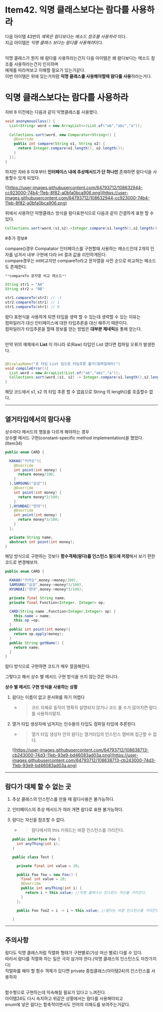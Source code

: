 # Item42. 익명 클래스보다는 람다를 사용하라

다음 아이템 43번의 *제목은 람다보다는 메소드 참조를 사용하라* 이다.   
지금 아이템은 *익명 클래스 보다는 람다를 사용해라*이다.   
<br>

익명 클래스가 뭔지 왜 람다를 사용하라는건지 다음 아이템은 왜 람다보다는 메소드 참조를 사용하라는건지 인지하며   
예제를 따라쳐보고 이해할 필요가 있는거같다.   
이번 아이템은 위에 있는거처럼 **익명 클래스를 사용해야할때 람다를 사용**하라는거다.  

# **익명 클래스보다는 람다를 사용하라**

자바 8 이전에는 다음과 같이 익명클래스를 사용했다.

```java
void anonymousClass() {
  List<String> word = new ArrayList<>(List.of("ab","abc","a"));
  
  Collections.sort(word, new Comparator<String>() {
    @Override
    public int compare(String o1, String o2) {
      return Integer.compare(o1.length(), o2.length());
    }
  });  
}
```

하지만 자바 8 이후부터 **인터페이스 내에 추상메서드가 단 하나만** 존재하면 람다식을 사용할수 있게 되었다.

![https://user-images.githubusercontent.com/64793712/108632944-cc923000-74b4-11eb-8f82-a0bfa0bca906.png](https://user-images.githubusercontent.com/64793712/108632944-cc923000-74b4-11eb-8f82-a0bfa0bca906.png)

위에서 사용하던 익명클래스 방식을 람다표현식으로 다음과 같이 간결하게 표현 할 수 있다.

```java
Collections.sort(word,(s1,s2)->Integer.compare(s1.length(),s2.length()));
```

#추가 정보#

compare()경우 Compatator 인터페이스를 구현할때 사용하는 메소드인데 2개의 인자를 넘겨서 내부 구현에 다라 int 결과 값을 리턴하게된다.  
compare경우는 int비교지만 compareTo라고 문자열을 사전 순으로 비교하는 메소드도 존재한다.   

```java
**compareTo 문자열 비교 메소드** 

String str1 = "AA" 
String str2 = "BB"

str1.compareTo(str2) // -1 
str2.compareTo(str1) // 1
str1.compareTo(str1) // 0
```

람다 표현식을 사용하게 되면 타입을 생략 할 수 있는데 생략할 수 있는 이유는  
컴파일러가 대신 인터페이스에 대한 타입추론을 대신 해주기 때문이다.  
컴파일러가 타입추론을 할때 정보를 얻는 방법은 **대부분 제네릭**을 통해 얻는다.  
<br>

만약 위의 예제에서 **List<String>** 이 아니라 로(Raw) 타입인 List 였다면 컴파일 오류가 발생한다.  

```java

@DisplayName("로 타입 List 임으로 타입추론 불가(컴파일에러)")
void compileError(){
  List word = new ArrayList(List.of("ab","abc","a"));
  Collections.sort(word,(s1, s2) -> Integer.compare(s1.length(),s2.length()));
}
```

해당 코드에서 s1, s2 의 타입 추론 할 수 없음으로 String 의 length()를 호출할수 없다.

---

## **열거타입에서의 람다사용**   
상수마다 메서드의 행동을 다르게 해야하는 경우  
상수별 메서드 구현(constant-specific method implementation)을 했었다.(Item34)  

```java
public enum CARD {

  KAKAO("카카오"){
    @Override
    int point(int money) {
      return money/100;
    }
  },SAMSUNG("삼성"){
    @Override
    int point(int money) {
      return money*2/100;
    }
  },HYUNDAI("현대"){
    @Override
    int point(int money) {
      return money*3/100;
    }
  };

  private String name;
  abstract int point(int money);
}
```

해당 방식으로 구현하는 것보다 **함수객체(람다)를 인스턴스 필드에 저장**해서 보기 편한 코드로 변경해보자.

```java
public enum CARD {

  KAKAO("카카오",money->money/100),
  SAMSUNG("삼성",money->money*2/100),
  HYUNDAI("현대",money->money*3/100);

  private final String name;
  private final Function<Integer, Integer> op;

  CARD(String name ,Function<Integer,Integer> op) {
    this.name = name;
    this.op =op;
  }
  public int point(int money){
    return op.apply(money);
  }
  public String getName() {
    return name;
  }
}
```

람다 방식으로 구현하면 코드가 매우 깔끔해진다.

그렇다고 해서 상수 별 메서드 구현 방식을 쓰지 않는것은 아니다.

**상수 별 메서드 구현 방식을 사용하는 상황**

1. 람다는 이름이 없고 문서화를 하기 어렵다
    - > 코드 자체로 동작이 명확히 설명되지 않거나 코드 줄 수가 많아지면 람다를 사용하지말자.
2. 열거 타입 생성자에 넘겨지는 인수들의 타입도 컴파일 타임에 추론된다.
    - > 열거 타입 생성자 안의 람다는 열거타입의 인스턴스 맴버에 접근할 수 없다.
    
    ![https://user-images.githubusercontent.com/64793712/108638713-cb243000-74d3-11eb-93e9-bd46083ad03a.png](https://user-images.githubusercontent.com/64793712/108638713-cb243000-74d3-11eb-93e9-bd46083ad03a.png)
    

---

## **람다가 대체 할 수 없는 곳**

1. 추상 클래스의 인스턴스를 만들 때 람다사용은 불가능하다.
2. 인터페이스의 추상 메서드가 여러 개면 람다로 표현 불가능하다.
3. 람다는 자신을 참조할 수 없다.
    - > 람다에서의 this 키워드는 바깥 인스턴스를 가리킨다.
    
    ```java
    public interface Foo {
      int anyThing(int i);
    }
    
    public class Test {
    
      private final int value = 20;
    
      public Foo foo = new Foo() {
        final int value = 10;
        @Override
        public int anyThing(int i) {
          return i + this.value; //익명 클래스는 인스턴스 자신을 가리킨다.
        }
      };
    
      public Foo foo2 = i -> i + this.value; //람다는 바깥 인스턴스를 가리킨다.
    
    }
    ```
    

---

## **주의사항**  
람다도 익명 클래스처럼 직렬화 형태가 구현별로(가상 머신 별로) 다를 수 있다.  
따라서 람다를 직렬화 하는 일은 극히 삼가야 한다.(익명 클래스의 인스턴스도 마찬가지다)  
직렬화를 해야 할 함수 객체가 있다면 private 중첩클래스(아이템24)의 인스턴스를 사용하자  
<br>
  
함수형으로 구현하는데 익숙해질 필요가 있다고 느껴진다.   
아이템24도 다시 숙지하고 위같은 상황에서는 람다를 사용해야되고  
enum에 넣은 람다는 함축적이면서도 언어의 이해도를 보여주는거같다.  
